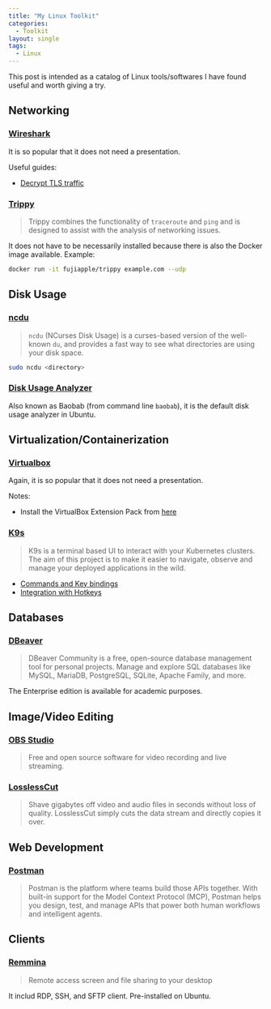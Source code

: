 ```yaml
---
title: "My Linux Toolkit"
categories:
  - Toolkit
layout: single
tags:
  - Linux
---
```


This post is intended as a catalog of Linux tools/softwares I have found useful and worth giving a try.

## Networking

### [Wireshark](https://www.wireshark.org)

It is so popular that it does not need a presentation.

Useful guides:

- [Decrypt TLS traffic](https://wiki.wireshark.org/TLS#tls-decryption)

### [Trippy](https://trippy.rs/guides/usage/)

> Trippy combines the functionality of `traceroute` and `ping` and is designed to assist with the analysis of networking issues.

It does not have to be necessarily installed because there is also the Docker image available. Example:

```bash
docker run -it fujiapple/trippy example.com --udp
```


## Disk Usage

### [ncdu](https://linux.die.net/man/1/ncdu)

> `ncdu` (NCurses Disk Usage) is a curses-based version of the well-known `du`, and provides a fast way to see what directories are using your disk space.

```bash
sudo ncdu <directory>
```

### [Disk Usage Analyzer](https://apps.gnome.org/Baobab/)

Also known as Baobab (from command line `baobab`), it is the default disk usage analyzer in Ubuntu.


## Virtualization/Containerization

### [Virtualbox](https://www.virtualbox.org)

Again, it is so popular that it does not need a presentation.

Notes:

- Install the VirtualBox Extension Pack from [here](https://www.virtualbox.org/wiki/Downloads)

### [K9s](https://k9scli.io)

> K9s is a terminal based UI to interact with your Kubernetes clusters. The aim of this project is to make it easier to navigate, observe and manage your deployed applications in the wild.

- [Commands and Key bindings](https://k9scli.io/topics/commands/)
- [Integration with Hotkeys](https://k9scli.io/topics/hotkeys/)


## Databases

### [DBeaver](https://dbeaver.io)

> DBeaver Community is a free, open-source database management tool for personal projects. Manage and explore SQL databases like MySQL, MariaDB, PostgreSQL, SQLite, Apache Family, and more.

The Enterprise edition is available for academic purposes.


## Image/Video Editing

### [OBS Studio](https://obsproject.com)

> Free and open source software for video recording and live streaming.

### [LosslessCut](https://mifi.no/losslesscut/)

> Shave gigabytes off video and audio files in seconds without loss of quality. LosslessCut simply cuts the data stream and directly copies it over.


## Web Development

### [Postman](https://www.postman.com)

> Postman is the platform where teams build those APIs together. With built-in support for the Model Context Protocol (MCP), Postman helps you design, test, and manage APIs that power both human workflows and intelligent agents.


## Clients

### [Remmina](https://remmina.org)

> Remote access screen and file sharing to your desktop

It includ RDP, SSH, and SFTP client. Pre-installed on Ubuntu.


<script>
  Array.from(document.links)
    .filter(link => link.hostname != window.location.hostname)
    .forEach(link => link.target = '_blank');
</script>